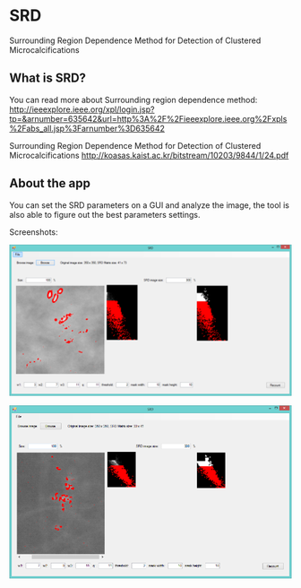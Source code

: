 # SRD
Surrounding Region Dependence Method for Detection of Clustered Microcalcifications

## What is SRD?

You can read more about Surrounding region dependence method:
http://ieeexplore.ieee.org/xpl/login.jsp?tp=&arnumber=635642&url=http%3A%2F%2Fieeexplore.ieee.org%2Fxpls%2Fabs_all.jsp%3Farnumber%3D635642

Surrounding Region Dependence Method for Detection of Clustered Microcalcifications
http://koasas.kaist.ac.kr/bitstream/10203/9844/1/24.pdf

## About the app

You can set the SRD parameters on a GUI and analyze the image, the tool is also able to figure out the best parameters settings.

Screenshots:

![Screenshot 1](https://github.com/hujtomi/SRD/blob/master/SRD/screenshots/1.PNG)

![Screenshot 2](https://github.com/hujtomi/SRD/blob/master/SRD/screenshots/2.PNG)

